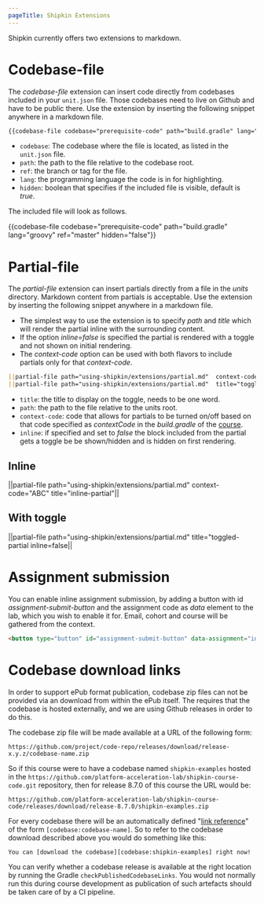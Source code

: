 ```yaml
---
pageTitle: Shipkin Extensions
---
```


Shipkin currently offers two extensions to markdown.

# Codebase-file

The _codebase-file_ extension can insert code directly from codebases
included in your `unit.json` file.
Those codebases need to live on Github and have to be public there.
Use the extension by inserting the following snippet anywhere in a
markdown file.

```markdown
{{codebase-file codebase="prerequisite-code" path="build.gradle" lang="groovy" ref="master" hidden="false"}}
```

-   `codebase`: The codebase where the file is located, as listed in the
    `unit.json` file.
-   `path`: the path to the file relative to the codebase root.
-   `ref`: the branch or tag for the file.
-   `lang`: the programming language the code is in for highlighting.
-   `hidden`: boolean that specifies if the included file is visible,
    default is _true_.

The included file will look as follows.

{{codebase-file codebase="prerequisite-code" path="build.gradle" lang="groovy" ref="master" hidden="false"}}

# Partial-file
The _partial-file_ extension can insert partials directly from a file in
the _units_ directory.
Markdown content from partials is acceptable.
Use the extension by inserting the following snippet anywhere in a
markdown file.
-   The simplest way to use the extension is to specify _path_ and
    _title_ which will render the partial inline with the surrounding
    content.
-   If the option _inline=false_ is specified the partial is rendered
    with a toggle and not shown on initial rendering.
-   The _context-code_ option can be used with both flavors to include
    partials only for that _context-code_.


```markdown
||partial-file path="using-shipkin/extensions/partial.md"  context-code="ABC" title="inline-partial"||
||partial-file path="using-shipkin/extensions/partial.md"  title="toggled-partial" inline=false||
```

-   `title`: the title to display on the toggle, needs to be one word.
-   `path`: the path to the file relative to the units root.
-   `context-code`: code that allows for partials to be turned on/off
     based on that code specified as _contextCode_ in the _build.gradle_
     of the [course](../structure/index.html#courses).
-   `inline`: if specified and set to _false_ the block included from
    the partial gets a toggle be be shown/hidden and is hidden on first
    rendering.


## Inline
||partial-file path="using-shipkin/extensions/partial.md" context-code="ABC"  title="inline-partial"||


## With toggle
||partial-file path="using-shipkin/extensions/partial.md"  title="toggled-partial inline=false||

# Assignment submission

You can enable inline assignment submission, by adding a button with id
_assignment-submit-button_ and the assignment code as _data_ element to
the lab, which you wish to enable it for.
Email, cohort and course will be gathered from the context.

```html
<button type="button" id="assignment-submit-button" data-assignment="inline-assignment">Done!</button>

```

# Codebase download links

In order to support ePub format publication, codebase zip files can
not be provided via an download from within the ePub itself.
The requires that the codebase is hosted externally, and we are using
Github releases in order to do this.

The codebase zip file will be made available at a URL of the following
form:

```
https://github.com/project/code-repo/releases/download/release-x.y.z/codebase-name.zip
```

So if this course were to have a codebase named `shipkin-examples`
hosted in the `https://github.com/platform-acceleration-lab/shipkin-course-code.git`
repository, then for release 8.7.0 of this course the URL would be:

```
https://github.com/platform-acceleration-lab/shipkin-course-code/releases/download/release-8.7.0/shipkin-examples.zip
```

For every codebase there will be an automatically defined
"[link reference](https://spec.commonmark.org/0.29/#link-reference-definitions)"
of the form `[codebase:codebase-name]`.
So to refer to the codebase download described above you would do
something like this:

```
You can [download the codebase][codebase:shipkin-examples] right now!
```

You can verify whether a codebase release is available at the right
location by running the Gradle `checkPublishedCodebaseLinks`.
You would not normally run this during course development as
publication of such artefacts should be taken care of by a CI
pipeline.
